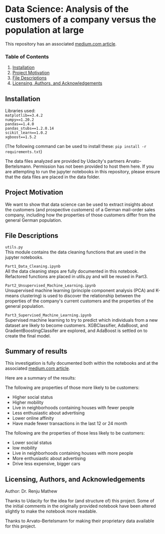 # Data Science: Analysis of the customers of a company versus the population at large
This repository has an associated [medium.com article](https://medium.com/@renju.s.mathew/data-science-what-can-we-learn-about-our-customers-8d9381eb3bc3).

### Table of Contents

1. [Installation](#installation)
2. [Project Motivation](#motivation)
3. [File Descriptions](#files)
4. [Licensing, Authors, and Acknowledgements](#licensing)

## Installation <a name="installation"></a>
Libraries used:    
`matplotlib==3.4.2`  
`numpy==1.20.2`  
`pandas==1.4.0`  
`pandas_stubs==1.2.0.14`  
`scikit_learn==1.0.2`  
`xgboost==1.5.2`  

(The following command can be used to install these: `pip install -r requirements.txt`)

The data files analyzed are provided by Udacity's partners Arvato-Bertelsmann. Permission has not been provided to host them here. If you are attempting to run the jupyter notebooks in this repository, please ensure that the data files are placed in the data folder.

## Project Motivation<a name="motivation"></a>

We want to show that data science can be used to extract insights about the customers (and prospective customers) of a German mail-order sales company, including how the properties of those customers differ from the general German population.

## File Descriptions <a name="files"></a>

`utils.py`  
This module contains the data cleaning functions that are used in the jupyter notebooks.

`Part1_Data_Cleaning.ipynb`  
All the data cleaning steps are fully documented in this notebook. Refactored functions are placed in utils.py and will be reused in Part3.

`Part2_Unsupervised_Machine_Learning.ipynb`   
Unsupervised machine learning (principle component analysis (PCA) and K-means clustering) is used to discover the relationship between the properties of the company's current customers and the properties of the general population.

`Part3_Supervised_Machine_Learning.ipynb`  
Supervised machine learning to try to predict which individuals from a new dataset are likely to become customers. XGBClassifier, AdaBoost, and GradientBoostingClassifer are explored, and AdaBoost is settled on to create the final model.

## Summary of results

This investigation is fully documented both within the notebooks and at the associated [medium.com article](https://medium.com/@renju.s.mathew/data-science-what-can-we-learn-about-our-customers-8d9381eb3bc3).

Here are a summary of the results:

The following are properties of those more likely to be customers:
- Higher social status  
- Higher mobility  
- Live in neighborhoods containing houses with fewer people  
- Less enthusiastic about advertising  
- Lower online affinity 
- Have made fewer transactions in the last 12 or 24 month  

The following are the properties of those less likely to be customers:
- Lower social status  
- low mobility  
- Live in neighborhoods containing houses with more people  
- More enthusiastic about advertising  
- Drive less expensive, bigger cars  

## Licensing, Authors, and Acknowledgements <a name="licensing"></a>
Author: Dr. Renju Mathew

Thanks to Udacity for the idea for (and structure of) this project. Some of the initial comments in the originally provided notebook have been altered slightly to make the notebook more readable.  

Thanks to Arvato-Bertelsmann for making their proprietary data available for this project.

